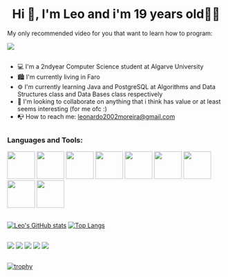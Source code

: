 <h1 align="center">Hi 👋, I'm Leo and i'm 19 years old👨‍💻</h1>

My only recommended video for you that want to learn how to program:

<a href="https://www.youtube.com/watch?v=NjYICpXJ03M" target="_blank"><img src="https://img.shields.io/badge/YouTube-FF0000?style=for-the-badge&logo=youtube&logoColor=white" target="_blank"></a>
##

- 💻 I'm a 2ndyear Computer Science student at Algarve University
- 🏙 I'm currently living in Faro
- ⚙ I'm currently learning Java and PostgreSQL at Algorithms and Data Structures class and Data Bases class respectively
- 👬 I'm looking to collaborate on anything that i think has value or at least seems interesting (for me ofc :) 
- 📭 How to reach me: leonardo2002moreira@gmail.com

 ##
 <h3 align="left">Languages and Tools:</h3> 
  
  
<img src="https://cdn.jsdelivr.net/gh/devicons/devicon/icons/android/android-original.svg" height="64" width="64"/> <img src="https://cdn.jsdelivr.net/gh/devicons/devicon/icons/opera/opera-original.svg" height="64" widht="64"/> <img src="https://cdn.jsdelivr.net/gh/devicons/devicon/icons/c/c-original.svg" height="64" width="64"/> <img src="https://cdn.jsdelivr.net/gh/devicons/devicon/icons/processing/processing-original.svg" height="64" width="64"/> <img src="https://cdn.jsdelivr.net/gh/devicons/devicon/icons/java/java-original.svg" height="64" width="64"/> <img src="https://cdn.jsdelivr.net/gh/devicons/devicon/icons/postgresql/postgresql-original.svg" height="64" width="64"/> <img src="https://cdn.jsdelivr.net/gh/devicons/devicon/icons/git/git-original.svg" height="64" width="64"/> <img src="https://cdn.jsdelivr.net/gh/devicons/devicon/icons/vscode/vscode-original.svg" height="64" width="64"/> <img src="https://cdn.jsdelivr.net/gh/devicons/devicon/icons/thealgorithms/thealgorithms-original.svg" height="64" width="64"/>  

##

[![Leo's GitHub stats](https://github-readme-stats.vercel.app/api?username=LeonardoMoreira71512&show_icons=true&theme=radical)](https://github.com/LeonardoMoreira71512/github-readme-stats)  [![Top Langs](https://github-readme-stats.vercel.app/api/top-langs/?username=LeonardoMoreira71512&layout=compact&theme=radical)](https://github.com/LeonardoMoreira71512/github-readme-stats)
##
<div>
  <a href="https://www.instagram.com/leonardo.moreiraa/?hl=pt" target="_blank"><img src="https://img.shields.io/badge/Instagram-E4405F?style=for-the-badge&logo=instagram&logoColor=white" target="_blank"></a>
  <a href="https://twitter.com/Lennaayyy" target="_blank"><img src="https://img.shields.io/badge/Twitter-1DA1F2?style=for-the-badge&logo=twitter&logoColor=white" target="_blank"></a>
  <a href="https://discord.com/channels/763156819559448594/763156819559448599" target="_blank"><img src="https://img.shields.io/badge/Discord-7289DA?style=for-the-badge&logo=discord&logoColor=white" target="_blank"></a>
  <a href="https://open.spotify.com/user/leonardo2002moreira" target="_blank"><img src="https://img.shields.io/badge/Spotify-1ED760?&style=for-the-badge&logo=spotify&logoColor=white" target="_blank"></a>
  <a href="https://www.linkedin.com/in/leonardo-moreira-5b4ab61a2/" target="_blank"><img src="https://img.shields.io/badge/LinkedIn-0077B5?style=for-the-badge&logo=linkedin&logoColor=white" target="_blank"></a>
</div>

##
[![trophy](https://github-profile-trophy.vercel.app/?username=LeonardoMoreira71512&theme=juicyfresh)](https://github.com/LeonardoMoreira71512/github-profile-trophy) 
